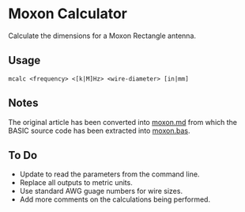 # Moxon Calculator

Calculate the dimensions for a Moxon Rectangle antenna.

## Usage

```
mcalc <frequency> <[k|M]Hz> <wire-diameter> [in|mm]
```

## Notes

The original article has been converted into [moxon.md](./moxon.md) from which the BASIC source code has been extracted into [moxon.bas](./moxon.bas).

## To Do

- Update to read the parameters from the command line.
- Replace all outputs to metric units.
- Use standard AWG guage numbers for wire sizes.
- Add more comments on the calculations being performed.
